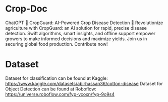 # Crop-Doc
ChatGPT 🌾 CropGuard: AI-Powered Crop Disease Detection 🌱  Revolutionize agriculture with CropGuard: an AI solution for rapid, precise disease detection. Swift algorithms, smart insights, and offline support empower growers to make informed decisions and maximize yields. Join us in securing global food production. Contribute now!
# Dataset 
Dataset for classification can be found at Kaggle: https://www.kaggle.com/datasets/abirhassan36/cotton-disease
Dataset for Object Detection can be found at Roboflow: https://universe.roboflow.com/fyp-vcoxn/fyp-9o9s4
